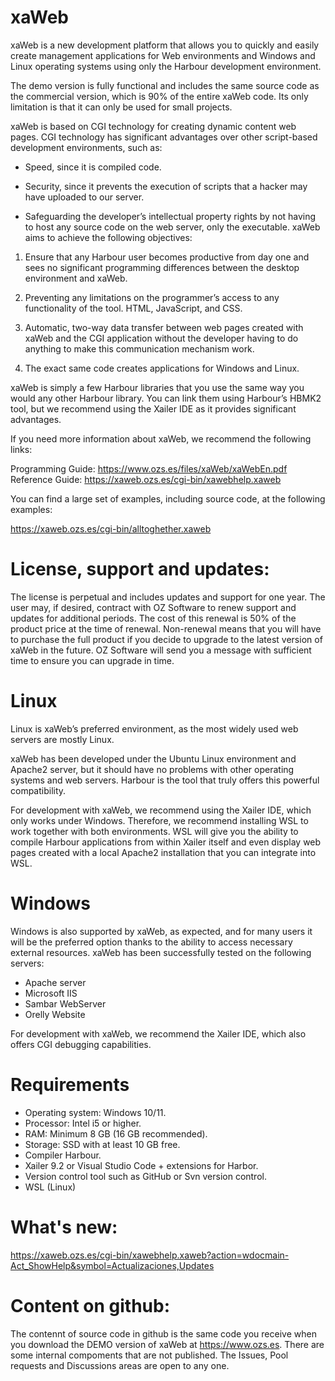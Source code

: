 # xaWeb
xaWeb is a new development platform that allows you to quickly and easily create management applications for Web environments and Windows and Linux operating systems using only the Harbour development environment.

The demo version is fully functional and includes the same source code as the commercial version, which is 90% of the entire xaWeb code. Its only limitation is that it can only be used for small projects.

xaWeb is based on CGI technology for creating dynamic content web pages. CGI technology has significant advantages over other script-based development environments, such as:

- Speed, since it is compiled code.

- Security, since it prevents the execution of scripts that a hacker may have uploaded to our server.

- Safeguarding the developer’s intellectual property rights by not having to host any source code on the web server, only the executable.
xaWeb aims to achieve the following objectives:

1) Ensure that any Harbour user becomes productive from day one and sees no significant programming differences between the desktop environment and xaWeb.

2) Preventing any limitations on the programmer’s access to any functionality of the tool. HTML, JavaScript, and CSS.

3) Automatic, two-way data transfer between web pages created with xaWeb and the CGI application without the developer having to do anything to make this communication mechanism work.

4) The exact same code creates applications for Windows and Linux.

xaWeb is simply a few Harbour libraries that you use the same way you would any other Harbour library. You can link them using Harbour’s HBMK2 tool, but we recommend using the Xailer IDE as it provides significant advantages.

If you need more information about xaWeb, we recommend the following links:

Programming Guide: https://www.ozs.es/files/xaWeb/xaWebEn.pdf
Reference Guide: https://xaweb.ozs.es/cgi-bin/xawebhelp.xaweb

You can find a large set of examples, including source code, at the following examples:

https://xaweb.ozs.es/cgi-bin/alltoghether.xaweb

# License, support and updates:
The license is perpetual and includes updates and support for one year. The user may, if desired, contract with OZ Software to renew support and updates for additional periods. The cost of this renewal is 50% of the product price at the time of renewal. Non-renewal means that you will have to purchase the full product if you decide to upgrade to the latest version of xaWeb in the future. OZ Software will send you a message with sufficient time to ensure you can upgrade in time.

# Linux
Linux is xaWeb’s preferred environment, as the most widely used web servers are mostly Linux.

xaWeb has been developed under the Ubuntu Linux environment and Apache2 server, but it should have no problems with other operating systems and web servers. Harbour is the tool that truly offers this powerful compatibility.

For development with xaWeb, we recommend using the Xailer IDE, which only works under Windows. Therefore, we recommend installing WSL to work together with both environments. WSL will give you the ability to compile Harbour applications from within Xailer itself and even display web pages created with a local Apache2 installation that you can integrate into WSL.

# Windows
Windows is also supported by xaWeb, as expected, and for many users it will be the preferred option thanks to the ability to access necessary external resources. xaWeb has been successfully tested on the following servers:

- Apache server
- Microsoft IIS
- Sambar WebServer
- Orelly Website
  
For development with xaWeb, we recommend the Xailer IDE, which also offers CGI debugging capabilities.

# Requirements
- Operating system: Windows 10/11.
- Processor: Intel i5 or higher.
- RAM: Minimum 8 GB (16 GB recommended).
- Storage: SSD with at least 10 GB free.
- Compiler Harbour.
- Xailer 9.2 or Visual Studio Code + extensions for Harbor.
- Version control tool such as GitHub or Svn version control.
- WSL (Linux)

# What's new:
https://xaweb.ozs.es/cgi-bin/xawebhelp.xaweb?action=wdocmain-Act_ShowHelp&symbol=Actualizaciones,Updates

# Content on github:
The contennt of source code in github is the same code you receive when you download the DEMO version of xaWeb at https://www.ozs.es. There are some internal compoments that are not published. The Issues, Pool requests and Discussions areas are open to any one. 

